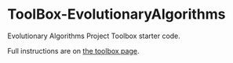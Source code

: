 # ToolBox-EvolutionaryAlgorithms

Evolutionary Algorithms Project Toolbox starter code.

Full instructions are on [the toolbox page](https://sd18fall.github.io/toolboxes/evolutionary-algorithms/).
